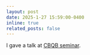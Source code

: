 ```yaml
---
layout: post
date: 2025-1-27 15:59:00-0400
inline: true
related_posts: false
---
```


I gave a talk at [CBQB seminar](https://cbqb.uic.edu/events-and-seminars/).

